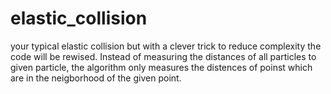 # elastic_collision
your typical elastic collision but with a clever trick to reduce complexity
the code will be rewised.
Instead of measuring the distances of all particles to given particle, the algorithm only measures the distences of poinst which are in the neigborhood of the given point.
